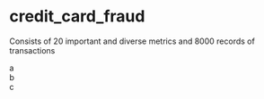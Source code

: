 # credit_card_fraud
Consists of 20 important and diverse metrics and 8000 records of transactions


a <br />
b <br />
c
